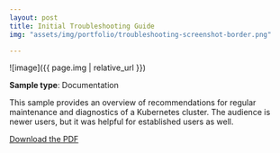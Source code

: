 ```yaml
---
layout: post
title: Initial Troubleshooting Guide
img: "assets/img/portfolio/troubleshooting-screenshot-border.png"

---
```

![image]({{ page.img | relative_url }})

**Sample type**: Documentation

This sample provides an overview of recommendations for regular maintenance and diagnostics of a Kubernetes cluster. The audience is newer users, but it was helpful for established users as well. 

<a href="https://raw.githubusercontent.com/bunnnnnnn/bunnnnnnn.github.io/main/_portfolio/vmware-troubleshooting.pdf" download>Download the PDF</a>

